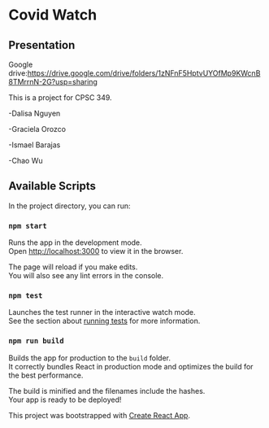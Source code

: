 # Covid Watch

## Presentation

Google drive:https://drive.google.com/drive/folders/1zNFnF5HptvUYOfMp9KWcnB8TMrrnN-2G?usp=sharing

This is a project for CPSC 349. 

-Dalisa Nguyen

-Graciela Orozco

-Ismael Barajas

-Chao Wu

## Available Scripts

In the project directory, you can run:

### `npm start`

Runs the app in the development mode.\
Open [http://localhost:3000](http://localhost:3000) to view it in the browser.

The page will reload if you make edits.\
You will also see any lint errors in the console.

### `npm test`

Launches the test runner in the interactive watch mode.\
See the section about [running tests](https://facebook.github.io/create-react-app/docs/running-tests) for more information.

### `npm run build`

Builds the app for production to the `build` folder.\
It correctly bundles React in production mode and optimizes the build for the best performance.

The build is minified and the filenames include the hashes.\
Your app is ready to be deployed!

This project was bootstrapped with [Create React App](https://github.com/facebook/create-react-app).
